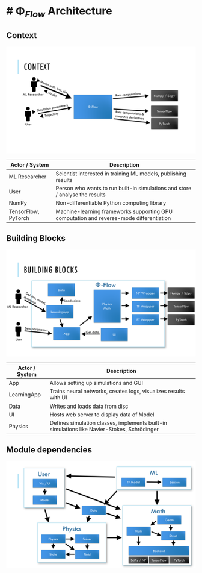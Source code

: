# # Φ<sub>*Flow*</sub> Architecture


## Context

![Context](./figures/Context.png)

|    Actor / System    |    Description                                                                                  |
|----------------------|-------------------------------------------------------------------------------------------------|
|    ML Researcher     |    Scientist interested in training   ML models, publishing results                             |
|    User              |    Person who wants to run built-in   simulations and store / analyse the results               |
|    NumPy             |    Non-differentiable Python   computing library                                                |
|    TensorFlow, PyTorch        |    Machine-learning frameworks supporting GPU computation and reverse-mode differentiation    |

## Building Blocks

![Building Blocks](./figures/Building_Blocks.png)

|    Actor / System |    Description                                                                                        |
|-------------------|-------------------------------------------------------------------------------------------------------|
|    App            |    Allows setting up simulations and GUI                                                            |
|    LearningApp    |    Trains neural networks, creates logs, visualizes results with UI                                 |
|    Data           |    Writes and loads data from disc                                                                    |
|    UI             |    Hosts web server to display data of Model                                                        |
|    Physics        |    Defines simulation classes,   implements built-in simulations like Navier-Stokes,   Schrödinger    |

## Module dependencies

![Module Diagram](./figures/Module_Diagram.png)
